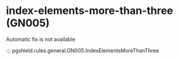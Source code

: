 # index-elements-more-than-three (GN005)

Automatic fix is not available

::: pgshield.rules.general.GN005.IndexElementsMoreThanThree

